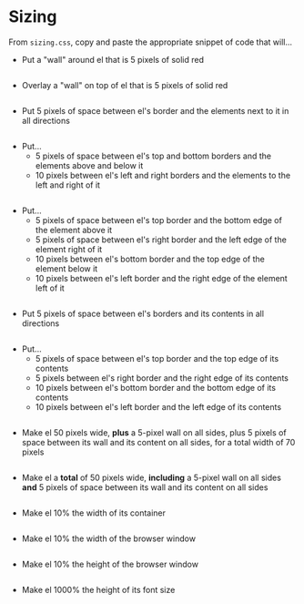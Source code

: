 # Sizing

From `sizing.css`, copy and paste the appropriate snippet of code that will...

- Put a "wall" around el that is 5 pixels of solid red

```

```

- Overlay a "wall" on top of el that is 5 pixels of solid red

```

```

- Put 5 pixels of space between el's border and the elements next to it in all directions

```

```

- Put...
  - 5 pixels of space between el's top and bottom borders and the elements above and below it
  - 10 pixels between el's left and right borders and the elements to the left and right of it

```

```
- Put...
  - 5 pixels of space between el's top border and the bottom edge of the element above it
  - 5 pixels of space between el's right border and the left edge of the element right of it
  - 10 pixels between el's bottom border and the top edge of the element below it
  - 10 pixels between el's left border and the right edge of the element left of it

```

```

- Put 5 pixels of space between el's borders and its contents in all directions

```

```

- Put...
  - 5 pixels of space between el's top border and the top edge of its contents
  - 5 pixels between el's right border and the right edge of its contents
  - 10 pixels between el's bottom border and the bottom edge of its contents
  - 10 pixels between el's left border and the left edge of its contents

```

```

- Make el 50 pixels wide, **plus** a 5-pixel wall on all sides, plus 5 pixels of space between its wall and its content on all sides, for a total width of 70 pixels

```

```

- Make el a **total** of 50 pixels wide, **including** a 5-pixel wall on all sides **and** 5 pixels of space between its wall and its content on all sides

```

```

- Make el 10% the width of its container

```

```

- Make el 10% the width of the browser window

```

```

- Make el 10% the height of the browser window

```

```

- Make el 1000% the height of its font size

```

```
